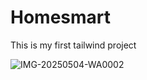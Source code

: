 # Homesmart

This is my first tailwind project


![IMG-20250504-WA0002](https://github.com/user-attachments/assets/0944c043-3c17-46b4-b123-0092b172d8e1)

